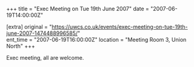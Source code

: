 +++
title = "Exec Meeting on Tue 19th June 2007"
date = "2007-06-19T14:00:00Z"

[extra]
original = "https://uwcs.co.uk/events/exec-meeting-on-tue-19th-june-2007-1474488996585/"    
ent_time = "2007-06-19T16:00:00Z"
location = "Meeting Room 3, Union North"
+++

Exec meeting, all are welcome.

